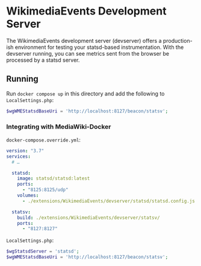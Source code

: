 # WikimediaEvents Development Server

The WikimediaEvents development server (devserver) offers a production-ish environment for testing
your statsd-based instrumentation. With the devserver running, you can see metrics sent from the
browser be processed by a statsd server.

## Running

Run `docker compose up` in this directory and add the following to `LocalSettings.php`:

```php
$wgWMEStatsdBaseUri = 'http://localhost:8127/beacon/statsv';
```

### Integrating with MediaWiki-Docker

`docker-compose.override.yml`:

```yaml
version: "3.7"
services:
  # …

  statsd:
    image: statsd/statsd:latest
    ports:
      - "8125:8125/udp"
    volumes:
      - ./extensions/WikimediaEvents/devserver/statsd/statsd.config.js:/usr/src/app/config.js

  statsv:
    build: ./extensions/WikimediaEvents/devserver/statsv/
    ports:
      - "8127:8127"
```

`LocalSettings.php`:

```php
$wgStatsdServer = 'statsd';
$wgWMEStatsdBaseUri = 'http://localhost:8127/beacon/statsv';
```
